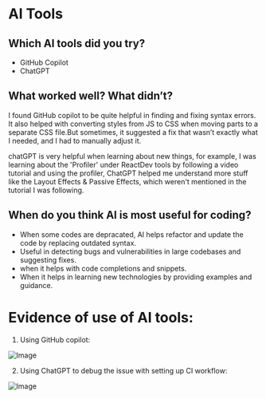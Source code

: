# AI Tools

## Which AI tools did you try?
- GitHub Copilot
- ChatGPT

## What worked well? What didn’t?
I found GitHub copilot to be quite helpful in finding and fixing syntax errors. It also helped with converting styles from JS to CSS when moving parts to a separate CSS file.But sometimes, it suggested a fix that wasn’t exactly what I needed, and I had to manually adjust it.

chatGPT is very helpful when learning about new things, for example, I was learning about the 'Profiler' under ReactDev tools by following a video tutorial and using the profiler, ChatGPT helped me understand more stuff like the Layout Effects & Passive Effects, which weren't mentioned in the tutorial I was following.

## When do you think AI is most useful for coding?
- When some codes are depracated, AI helps refactor and update the code by replacing outdated syntax.
- Useful in detecting bugs and vulnerabilities in large codebases and suggesting fixes.
- when it helps with code completions and snippets.
- When it helps in learning new technologies by providing examples and guidance.

# Evidence of use of AI tools:

1. Using GitHub copilot:

![Image](https://github.com/user-attachments/assets/40512758-9cc5-4a74-9a20-18849dc74b28)

2. Using ChatGPT to debug the issue with setting up CI workflow:

![Image](https://github.com/user-attachments/assets/ebde0aa6-d944-46b0-bc62-b363cd28ce7f)
